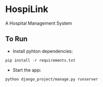 # HospiLink
A Hospital Management System


## To Run

- Install pyhton dependencies:

```python
pip install -r requirements.txt
```

- Start the app:

```pyhton
python django_project/manage.py runserver
```